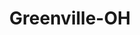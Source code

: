 ---
title: Greenville-OH
slug: greenville-oh
f_state:
- cms/state/ohio.md
f_locations:
- cms/payday-loan/advance-america-2128.md
- cms/payday-loan/cashland-financial-services-9366.md
- cms/payday-loan/cashland-financial-services-inc-9388.md
- cms/payday-loan/check-into-cash-12259.md
- cms/payday-loan/check-into-cash-12290.md
- cms/payday-loan/ohio-cash-advance-23165.md
updated-on: '2024-05-30T13:41:28.615Z'
created-on: '2024-05-30T13:41:28.615Z'
published-on: '2024-05-30T13:54:32.469Z'
f_city: Greenville
layout: '[city].html'
tags: city
---